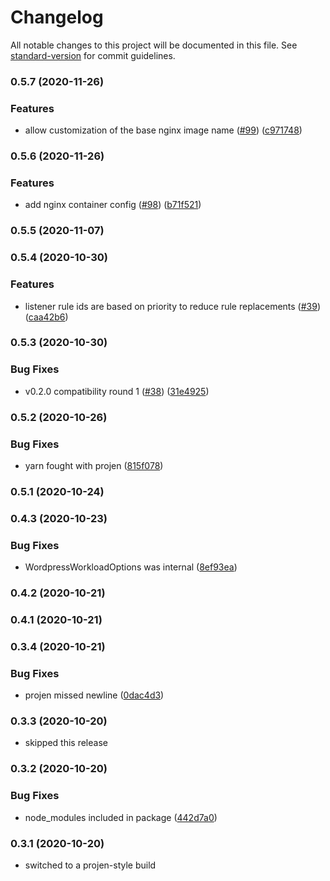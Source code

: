 # Changelog

All notable changes to this project will be documented in this file. See [standard-version](https://github.com/conventional-changelog/standard-version) for commit guidelines.

### 0.5.7 (2020-11-26)


### Features

* allow customization of the base nginx image name ([#99](https://github.com/wheatstalk/cdk-ecs-website/issues/99)) ([c971748](https://github.com/wheatstalk/cdk-ecs-website/commit/c9717488bd2e51535db8648f9aaff2e4b60d2c13))

### 0.5.6 (2020-11-26)


### Features

* add nginx container config ([#98](https://github.com/wheatstalk/cdk-ecs-website/issues/98)) ([b71f521](https://github.com/wheatstalk/cdk-ecs-website/commit/b71f521b007ad6232368f36420110971a2068421))

### 0.5.5 (2020-11-07)

### 0.5.4 (2020-10-30)


### Features

* listener rule ids are based on priority to reduce rule replacements ([#39](https://github.com/wheatstalk/cdk-ecs-website/issues/39)) ([caa42b6](https://github.com/wheatstalk/cdk-ecs-website/commit/caa42b64dd251b793d249f4a43c39c5a812eb16e))

### 0.5.3 (2020-10-30)


### Bug Fixes

* v0.2.0 compatibility round 1 ([#38](https://github.com/wheatstalk/cdk-ecs-website/issues/38)) ([31e4925](https://github.com/wheatstalk/cdk-ecs-website/commit/31e4925094351088701c3695919631ed3dfa095b))

### 0.5.2 (2020-10-26)


### Bug Fixes

* yarn fought with projen ([815f078](https://github.com/wheatstalk/cdk-ecs-website/commit/815f078ce7b945808833f650d93264f549dc0046))

### 0.5.1 (2020-10-24)

### 0.4.3 (2020-10-23)


### Bug Fixes

* WordpressWorkloadOptions was internal ([8ef93ea](https://github.com/wheatstalk/cdk-ecs-website/commit/8ef93ea1ad6791f7845806f37ce344270cb97cc8))

### 0.4.2 (2020-10-21)

### 0.4.1 (2020-10-21)

### 0.3.4 (2020-10-21)


### Bug Fixes

* projen missed newline ([0dac4d3](https://github.com/wheatstalk/cdk-ecs-website/commit/0dac4d371b7ad03bd350c1ebc26f143ab0dd9491))

### 0.3.3 (2020-10-20)
* skipped this release

### 0.3.2 (2020-10-20)


### Bug Fixes

* node_modules included in package ([442d7a0](https://github.com/wheatstalk/cdk-ecs-website/commit/442d7a07f9836c3143f6c3cdc4be965f136eb51d))

### 0.3.1 (2020-10-20)

* switched to a projen-style build

